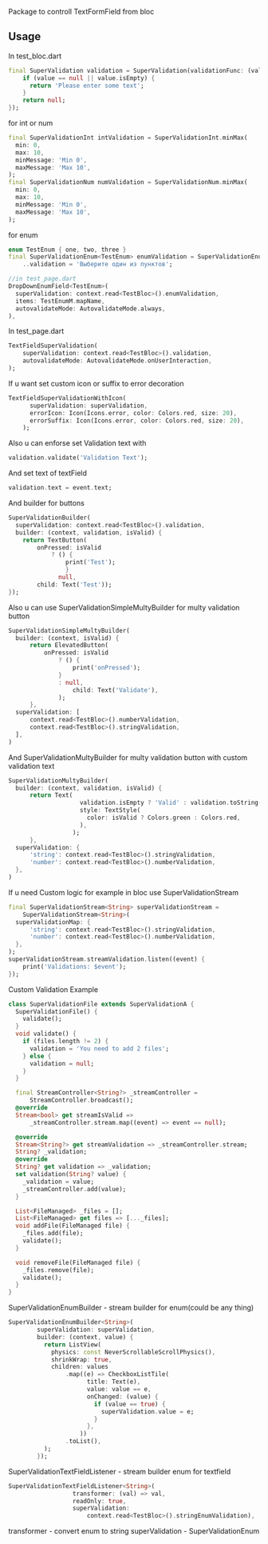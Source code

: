Package to controll TextFormField from bloc

## Usage
In test_bloc.dart
```dart
final SuperValidation validation = SuperValidation(validationFunc: (value) {
    if (value == null || value.isEmpty) {
      return 'Please enter some text';
    }
    return null;
});
```
for int or num
```dart
final SuperValidationInt intValidation = SuperValidationInt.minMax(
  min: 0,
  max: 10,
  minMessage: 'Min 0',
  maxMessage: 'Max 10',
);
final SuperValidationNum numValidation = SuperValidationNum.minMax(
  min: 0,
  max: 10,
  minMessage: 'Min 0',
  maxMessage: 'Max 10',
);
```

for enum
```dart
enum TestEnum { one, two, three }
final SuperValidationEnum<TestEnum> enumValidation = SuperValidationEnum()
    ..validation = 'Выберите один из пунктов';

//in test_page.dart
DropDownEnumField<TestEnum>(
  superValidation: context.read<TestBloc>().enumValidation,
  items: TestEnumM.mapName,
  autovalidateMode: AutovalidateMode.always,
),
```

In test_page.dart
```dart
TextFieldSuperValidation(
    superValidation: context.read<TestBloc>().validation,
    autovalidateMode: AutovalidateMode.onUserInteraction,
);
```
If u want set custom icon or suffix to error decoration
```dart
TextFieldSuperValidationWithIcon(
      superValidation: superValidation,
      errorIcon: Icon(Icons.error, color: Colors.red, size: 20),
      errorSuffix: Icon(Icons.error, color: Colors.red, size: 20),
    );
```
Also u can enforse set Validation text with

```dart
validation.validate('Validation Text');
```

And set text of textField
    
```dart
validation.text = event.text;
```

And builder for buttons
    
```dart
SuperValidationBuilder(
  superValidation: context.read<TestBloc>().validation,
  builder: (context, validation, isValid) {
    return TextButton(
        onPressed: isValid
            ? () {
                print('Test');
                }
              null,
        child: Text('Test'));
});
```

Also u can use SuperValidationSimpleMultyBuilder for multy validation button

```dart
SuperValidationSimpleMultyBuilder(
  builder: (context, isValid) {
      return ElevatedButton(
          onPressed: isValid
              ? () {
                  print('onPressed');
              }
              : null,
                  child: Text('Validate'),
              );
      },
  superValidation: [
      context.read<TestBloc>().numberValidation,
      context.read<TestBloc>().stringValidation,
  ],
)
```

And SuperValidationMultyBuilder for multy validation button with custom validation text

```dart
SuperValidationMultyBuilder(
  builder: (context, validation, isValid) {
      return Text(
                    validation.isEmpty ? 'Valid' : validation.toString(),
                    style: TextStyle(
                      color: isValid ? Colors.green : Colors.red,
                    ),
                  );
      },
  superValidation: {
      'string': context.read<TestBloc>().stringValidation,
      'number': context.read<TestBloc>().numberValidation,
  },
)
```

If u need Custom logic for example in bloc use SuperValidationStream<T>
```dart
final SuperValidationStream<String> superValidationStream =
    SuperValidationStream<String>(
  superValidationMap: {
      'string': context.read<TestBloc>().stringValidation,
      'number': context.read<TestBloc>().numberValidation,
  },
);
superValidationStream.streamValidation.listen((event) {
    print('Validations: $event');
});
```

Custom Validation Example
```dart
class SuperValidationFile extends SuperValidationA {
  SuperValidationFile() {
    validate();
  }
  void validate() {
    if (files.length != 2) {
      validation = 'You need to add 2 files';
    } else {
      validation = null;
    }
  }

  final StreamController<String?> _streamController =
      StreamController.broadcast();
  @override
  Stream<bool> get streamIsValid =>
      _streamController.stream.map((event) => event == null);

  @override
  Stream<String?> get streamValidation => _streamController.stream;
  String? _validation;
  @override
  String? get validation => _validation;
  set validation(String? value) {
    _validation = value;
    _streamController.add(value);
  }

  List<FileManaged> _files = [];
  List<FileManaged> get files => [..._files];
  void addFile(FileManaged file) {
    _files.add(file);
    validate();
  }

  void removeFile(FileManaged file) {
    _files.remove(file);
    validate();
  }
}
```

SuperValidationEnumBuilder - stream builder for enum(could be any thing)
```dart
SuperValidationEnumBuilder<String>(
        superValidation: superValidation,
        builder: (context, value) {
          return ListView(
            physics: const NeverScrollableScrollPhysics(),
            shrinkWrap: true,
            children: values
                .map((e) => CheckboxListTile(
                      title: Text(e),
                      value: value == e,
                      onChanged: (value) {
                        if (value == true) {
                          superValidation.value = e;
                        }
                      },
                    ))
                .toList(),
          );
        });
```


SuperValidationTextFieldListener - stream builder enum for textfield
```dart
SuperValidationTextFieldListener<String>(
                  transformer: (val) => val,
                  readOnly: true,
                  superValidation:
                      context.read<TestBloc>().stringEnumValidation),
```
transformer - convert enum to string
superValidation - SuperValidationEnum<T>
